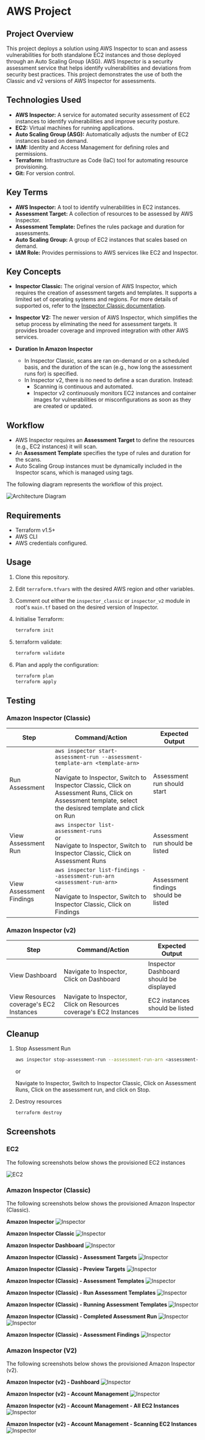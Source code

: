 # AWS Project

## Project Overview

This project deploys a solution using AWS Inspector to scan and assess vulnerabilities for both standalone EC2 instances and those deployed through an Auto Scaling Group (ASG). AWS Inspector is a security assessment service that helps identify vulnerabilities and deviations from security best practices. This project demonstrates the use of both the Classic and v2 versions of AWS Inspector for assessments.

## Technologies Used

- **AWS Inspector:** A service for automated security assessment of EC2 instances to identify vulnerabilities and improve security posture.
- **EC2:** Virtual machines for running applications.
- **Auto Scaling Group (ASG):** Automatically adjusts the number of EC2 instances based on demand.
- **IAM:** Identity and Access Management for defining roles and permissions.
- **Terraform:** Infrastructure as Code (IaC) tool for automating resource provisioning.
- **Git:** For version control.

## Key Terms

- **AWS Inspector:** A tool to identify vulnerabilities in EC2 instances.
- **Assessment Target:** A collection of resources to be assessed by AWS Inspector.
- **Assessment Template:** Defines the rules package and duration for assessments.
- **Auto Scaling Group:** A group of EC2 instances that scales based on demand.
- **IAM Role:** Provides permissions to AWS services like EC2 and Inspector.

## Key Concepts

- **Inspector Classic:** The original version of AWS Inspector, which requires the creation of assessment targets and templates. It supports a limited set of operating systems and regions. For more details of supported os, refer to the [Inspector Classic documentation](https://docs.aws.amazon.com/inspector/v1/userguide/inspector_supported_os_regions.html).

- **Inspector V2:** The newer version of AWS Inspector, which simplifies the setup process by eliminating the need for assessment targets. It provides broader coverage and improved integration with other AWS services.

- **Duration In Amazon Inspector**
  - In Inspector Classic, scans are ran on-demand or on a scheduled basis, and the duration of the scan (e.g., how long the assessment runs for) is specified.
  - In Inspector v2, there is no need to define a scan duration. Instead:
    - Scanning is continuous and automated.
    - Inspector v2 continuously monitors EC2 instances and container images for vulnerabilities or misconfigurations as soon as they are created or updated.

## Workflow

- AWS Inspector requires an **Assessment Target** to define the resources (e.g., EC2 instances) it will scan.
- An **Assessment Template** specifies the type of rules and duration for the scans.
- Auto Scaling Group instances must be dynamically included in the Inspector scans, which is managed using tags.

The following diagram represents the workflow of this project.

![Architecture Diagram](images/architecture-diagram/architecture-diagram.png)

## Requirements

- Terraform v1.5+
- AWS CLI
- AWS credentials configured.

## Usage

1. Clone this repository.
2. Edit `terraform.tfvars` with the desired AWS region and other variables.
3. Comment out either the `inspector_classic` or `inspector_v2` module in root's `main.tf` based on the desired version of Inspector.
4. Initialise Terraform:

   ```bash
   terraform init
5. terraform validate:

    ```bash
    terraform validate
    ```

6. Plan and apply the configuration:

    ```bash
    terraform plan
    terraform apply
    ```

## Testing

### Amazon Inspector (Classic)

| Step          | Command/Action | Expected Output  |
| ------------- | -------------- | -----------------|
| Run Assessment    | `aws inspector start-assessment-run --assessment-template-arn <template-arn>` <br> or <br> Navigate to Inspector, Switch to Inspector Classic, Click on Assessment Runs, Click on Assessment template, select the desisred template and click on Run | Assessment run should start |
| View Assessment Run | `aws inspector list-assessment-runs` <br> or <br> Navigate to Inspector, Switch to Inspector Classic, Click on Assessment Runs | Assessment run should be listed |
| View Assessment Findings | `aws inspector list-findings --assessment-run-arn <assessment-run-arn>` <br> or <br> Navigate to Inspector, Switch to Inspector Classic, Click on Findings | Assessment findings should be listed |

### Amazon Inspector (v2)

| Step          | Command/Action | Expected Output  |
| ------------- | -------------- | -----------------|
| View Dashboard | Navigate to Inspector, Click on Dashboard | Inspector Dashboard should be displayed |
| View Resources coverage's EC2 Instances | Navigate to Inspector, Click on Resources coverage's EC2 Instances | EC2 instances should be listed |

## Cleanup

1. Stop Assessment Run

    ```bash
    aws inspector stop-assessment-run --assessment-run-arn <assessment-run-arn>
    ```

    or

    Navigate to Inspector, Switch to Inspector Classic, Click on Assessment Runs, Click on the assessment run, and click on Stop.

2. Destroy resources

    ```bash
    terraform destroy
    ```

## Screenshots

### EC2

The following screenshots below shows the provisioned EC2 instances

![EC2](images/ec2/ec2-01.png)

### Amazon Inspector (Classic)

The following screenshots below shows the provisioned Amazon Inspector (Classic).

**Amazon Inspector**
![Inspector](images/inspector-classic/inspector-01.png)

**Amazon Inspector Classic**
![Inspector](images/inspector-classic/inspector-02.png)

**Amazon Inspector Dashboard**
![Inspector](images/inspector-classic/inspector-03.png)

**Amazon Inspector (Classic) - Assessment Targets**
![Inspector](images/inspector-classic/inspector-04.png)

**Amazon Inspector (Classic) - Preview Targets**
![Inspector](images/inspector-classic/inspector-05.png)

**Amazon Inspector (Classic) - Assessment Templates**
![Inspector](images/inspector-classic/inspector-06.png)

**Amazon Inspector (Classic) - Run Assessment Templates**
![Inspector](images/inspector-classic/inspector-07.png)

**Amazon Inspector (Classic) - Running Assessment Templates**
![Inspector](images/inspector-classic/inspector-08.png)

**Amazon Inspector (Classic) - Completed Assessment Run**
![Inspector](images/inspector-classic/inspector-09.png)
![Inspector](images/inspector-classic/inspector-10.png)

**Amazon Inspector (Classic) - Assessment Findings**
![Inspector](images/inspector-classic/inspector-11.png)

### Amazon Inspector (V2)

The following screenshots below shows the provisioned Amazon Inspector (v2).

**Amazon Inspector (v2) - Dashboard**
![Inspector](images/inspector-v2/inspector-v2-01.png)

**Amazon Inspector (v2) - Account Management**
![Inspector](images/inspector-v2/inspector-v2-02.png)

**Amazon Inspector (v2) - Account Management - All EC2 Instances**
![Inspector](images/inspector-v2/inspector-v2-03.png)

**Amazon Inspector (v2) - Account Management - Scanning EC2 Instances**
![Inspector](images/inspector-v2/inspector-v2-04.png)